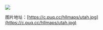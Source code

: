 ![](https://c.puq.cc/hllmaps/utah.jpg)

图片地址：[https://c.puq.cc/hllmaps/utah.jpg](https://c.puq.cc/hllmaps/utah.jpg)